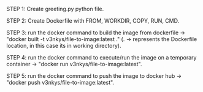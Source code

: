 STEP 1: Create greeting.py python file.

STEP 2: Create Dockerfile with FROM, WORKDIR, COPY, RUN, CMD.

STEP 3: run the docker command to build the image from dockerfile -> "docker built -t v3nkys/file-to-image:latest ." (. -> represents the Dockerfile location, in this case its in working directory).

STEP 4: run the docker command to execute/run the image on a temporary container -> "docker run v3nkys/file-to-image:latest".

STEP 5: run the docker command to push the image to docker hub -> "docker push v3nkys/file-to-image:latest".
